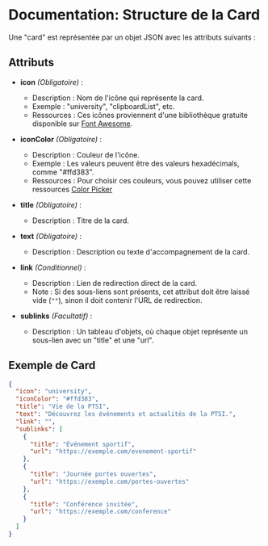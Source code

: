# Documentation: Structure de la Card

Une "card" est représentée par un objet JSON avec les attributs suivants :

## Attributs

- **icon** *(Obligatoire)* :
  - Description : Nom de l'icône qui représente la card.
  - Exemple : "university", "clipboardList", etc.
  - Ressources : Ces icônes proviennent d'une bibliothèque gratuite disponible sur [Font Awesome](https://fontawesome.com/).

- **iconColor** *(Obligatoire)* :
  - Description : Couleur de l'icône.
  - Exemple : Les valeurs peuvent être des valeurs hexadécimals, comme "#ffd383".
  - Ressources : Pour choisir ces couleurs, vous pouvez utiliser cette ressources [Color Picker](https://htmlcolorcodes.com/color-picker/)

- **title** *(Obligatoire)* :
  - Description : Titre de la card.

- **text** *(Obligatoire)* :
  - Description : Description ou texte d'accompagnement de la card.

- **link** *(Conditionnel)* :
  - Description : Lien de redirection direct de la card.
  - Note : Si des sous-liens sont présents, cet attribut doit être laissé vide (`""`), sinon il doit contenir l'URL de redirection.

- **sublinks** *(Facultatif)* :
  - Description : Un tableau d'objets, où chaque objet représente un sous-lien avec un "title" et une "url".

## Exemple de Card

```json
{
  "icon": "university",
  "iconColor": "#ffd383",
  "title": "Vie de la PTSI",
  "text": "Découvrez les événements et actualités de la PTSI.",
  "link": "",
  "sublinks": [
    {
      "title": "Événement sportif",
      "url": "https://exemple.com/evenement-sportif"
    },
    {
      "title": "Journée portes ouvertes",
      "url": "https://exemple.com/portes-ouvertes"
    },
    {
      "title": "Conférence invitée",
      "url": "https://exemple.com/conference"
    }
  ]
}